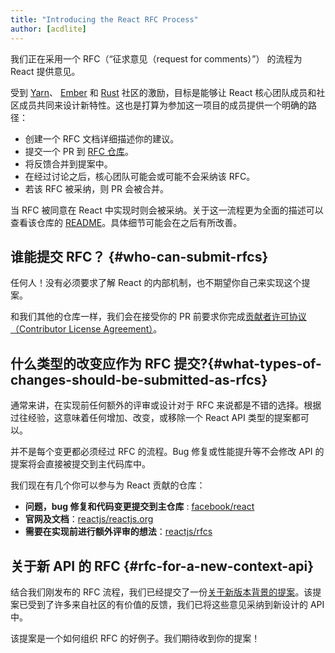 ```yaml
---
title: "Introducing the React RFC Process"
author: [acdlite]
---
```


我们正在采用一个 RFC（“征求意见（request for comments）”）  的流程为 React 提供意见。

受到  [Yarn](https://github.com/yarnpkg/rfcs)、 [Ember](https://github.com/emberjs/rfcs) 和 [Rust](https://github.com/rust-lang/rfcs) 社区的激励，目标是能够让 React 核心团队成员和社区成员共同来设计新特性。这也是打算为参加这一项目的成员提供一个明确的路径：

- 创建一个 RFC 文档详细描述你的建议。
- 提交一个 PR 到 [RFC 仓库](https://github.com/reactjs/rfcs)。
- 将反馈合并到提案中。
- 在经过讨论之后，核心团队可能会或可能不会采纳该 RFC。
- 若该 RFC 被采纳，则 PR 会被合并。

当 RFC 被同意在 React 中实现时则会被采纳。关于这一流程更为全面的描述可以查看该仓库的 [README](https://github.com/reactjs/rfcs/blob/master/README.md)。具体细节可能会在之后有所改善。

## 谁能提交 RFC？ {#who-can-submit-rfcs}

任何人！没有必须要求了解 React 的内部机制，也不期望你自己来实现这个提案。

和我们其他的仓库一样，我们会在接受你的 PR 前要求你完成[贡献者许可协议（Contributor License Agreement）](https://github.com/reactjs/rfcs#contributor-license-agreement-cla)。

## 什么类型的改变应作为 RFC 提交?{#what-types-of-changes-should-be-submitted-as-rfcs}

通常来讲，在实现前任何额外的评审或设计对于 RFC 来说都是不错的选择。根据过往经验，这意味着任何增加、改变，或移除一个 React API 类型的提案都可以。

并不是每个变更都必须经过 RFC 的流程。Bug 修复或性能提升等不会修改 API 的提案将会直接被提交到主代码库中。

我们现在有几个你可以参与为 React 贡献的仓库：

- **问题，bug 修复和代码变更提交到主仓库** : [facebook/react](https://github.com/facebook/react)
- **官网及文档**：[reactjs/reactjs.org](https://github.com/reactjs/reactjs.org)
- **需要在实现前进行额外评审的想法**：[reactjs/rfcs](https://github.com/reactjs/rfcs)

## 关于新 API 的 RFC {#rfc-for-a-new-context-api}

结合我们刚发布的 RFC 流程，我们已经提交了一份[关于新版本背景的提案](https://github.com/reactjs/rfcs/pull/2)。该提案已受到了许多来自社区的有价值的反馈，我们已将这些意见采纳到新设计的 API 中。

该提案是一个如何组织 RFC 的好例子。我们期待收到你的提案！
